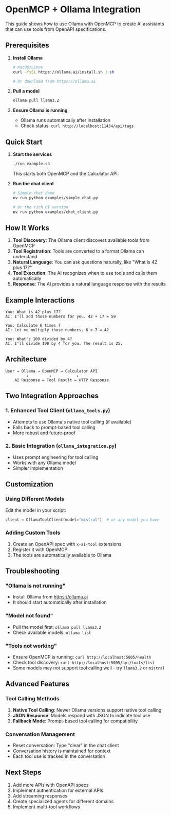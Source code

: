 # OpenMCP + Ollama Integration

This guide shows how to use Ollama with OpenMCP to create AI assistants that can use tools from OpenAPI specifications.

## Prerequisites

1. **Install Ollama**
   ```bash
   # macOS/Linux
   curl -fsSL https://ollama.ai/install.sh | sh
   
   # Or download from https://ollama.ai
   ```

2. **Pull a model**
   ```bash
   ollama pull llama3.2
   ```

3. **Ensure Ollama is running**
   - Ollama runs automatically after installation
   - Check status: `curl http://localhost:11434/api/tags`

## Quick Start

1. **Start the services**
   ```bash
   ./run_example.sh
   ```
   This starts both OpenMCP and the Calculator API.

2. **Run the chat client**
   ```bash
   # Simple chat demo
   uv run python examples/simple_chat.py
   
   # Or the rich UI version
   uv run python examples/chat_client.py
   ```

## How It Works

1. **Tool Discovery**: The Ollama client discovers available tools from OpenMCP
2. **Tool Registration**: Tools are converted to a format Ollama can understand
3. **Natural Language**: You can ask questions naturally, like "What is 42 plus 17?"
4. **Tool Execution**: The AI recognizes when to use tools and calls them automatically
5. **Response**: The AI provides a natural language response with the results

## Example Interactions

```
You: What is 42 plus 17?
AI: I'll add those numbers for you. 42 + 17 = 59

You: Calculate 6 times 7
AI: Let me multiply those numbers. 6 × 7 = 42

You: What's 100 divided by 4?
AI: I'll divide 100 by 4 for you. The result is 25.
```

## Architecture

```
User → Ollama → OpenMCP → Calculator API
         ↓         ↓           ↓
    AI Response ← Tool Result ← HTTP Response
```

## Two Integration Approaches

### 1. Enhanced Tool Client (`ollama_tools.py`)
- Attempts to use Ollama's native tool calling (if available)
- Falls back to prompt-based tool calling
- More robust and future-proof

### 2. Basic Integration (`ollama_integration.py`)
- Uses prompt engineering for tool calling
- Works with any Ollama model
- Simpler implementation

## Customization

### Using Different Models

Edit the model in your script:
```python
client = OllamaToolClient(model="mistral")  # or any model you have
```

### Adding Custom Tools

1. Create an OpenAPI spec with `x-ai-tool` extensions
2. Register it with OpenMCP
3. The tools are automatically available to Ollama

## Troubleshooting

### "Ollama is not running"
- Install Ollama from https://ollama.ai
- It should start automatically after installation

### "Model not found"
- Pull the model first: `ollama pull llama3.2`
- Check available models: `ollama list`

### "Tools not working"
- Ensure OpenMCP is running: `curl http://localhost:5005/health`
- Check tool discovery: `curl http://localhost:5005/api/tools/list`
- Some models may not support tool calling well - try `llama3.2` or `mistral`

## Advanced Features

### Tool Calling Methods

1. **Native Tool Calling**: Newer Ollama versions support native tool calling
2. **JSON Response**: Models respond with JSON to indicate tool use
3. **Fallback Mode**: Prompt-based tool calling for compatibility

### Conversation Management

- Reset conversation: Type "clear" in the chat client
- Conversation history is maintained for context
- Each tool use is tracked in the conversation

## Next Steps

1. Add more APIs with OpenAPI specs
2. Implement authentication for external APIs
3. Add streaming responses
4. Create specialized agents for different domains
5. Implement multi-tool workflows